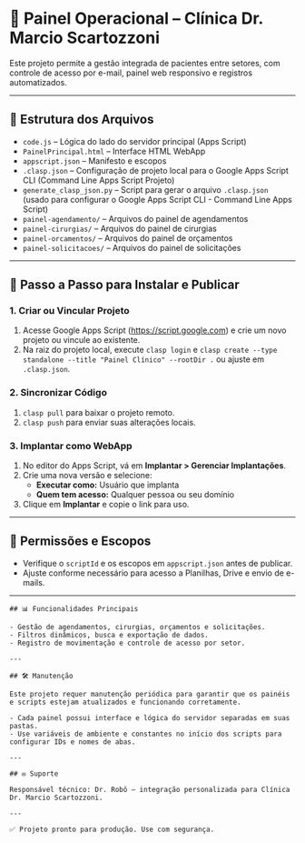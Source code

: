 # 🏥 Painel Operacional – Clínica Dr. Marcio Scartozzoni

Este projeto permite a gestão integrada de pacientes entre setores, com controle de acesso por e-mail, painel web responsivo e registros automatizados.

---

## 📁 Estrutura dos Arquivos

- `code.js` – Lógica do lado do servidor principal (Apps Script)
- `PainelPrincipal.html` – Interface HTML WebApp
- `appscript.json` – Manifesto e escopos
- `.clasp.json` – Configuração de projeto local para o Google Apps Script CLI (Command Line Apps Script Projeto)
- `generate_clasp_json.py` – Script para gerar o arquivo `.clasp.json` (usado para configurar o Google Apps Script CLI - Command Line Apps Script)
- `painel-agendamento/` – Arquivos do painel de agendamentos
- `painel-cirurgias/` – Arquivos do painel de cirurgias
- `painel-orcamentos/` – Arquivos do painel de orçamentos
- `painel-solicitacoes/` – Arquivos do painel de solicitações

---

## 🚀 Passo a Passo para Instalar e Publicar

### 1. Criar ou Vincular Projeto

1. Acesse Google Apps Script (https://script.google.com) e crie um novo projeto ou vincule ao existente.
2. Na raiz do projeto local, execute `clasp login` e `clasp create --type standalone --title "Painel Clínico" --rootDir .` ou ajuste em `.clasp.json`.

### 2. Sincronizar Código

1. `clasp pull` para baixar o projeto remoto.
2. `clasp push` para enviar suas alterações locais.

### 3. Implantar como WebApp

1. No editor do Apps Script, vá em **Implantar > Gerenciar Implantações**.
2. Crie uma nova versão e selecione:
   - **Executar como:** Usuário que implanta
   - **Quem tem acesso:** Qualquer pessoa ou seu domínio
3. Clique em **Implantar** e copie o link para uso.

---

## 🔐 Permissões e Escopos

- Verifique o `scriptId` e os escopos em `appscript.json` antes de publicar.
- Ajuste conforme necessário para acesso a Planilhas, Drive e envio de e-mails.

---

```
## 📊 Funcionalidades Principais

- Gestão de agendamentos, cirurgias, orçamentos e solicitações.
- Filtros dinâmicos, busca e exportação de dados.
- Registro de movimentação e controle de acesso por setor.

---

## 🛠️ Manutenção

Este projeto requer manutenção periódica para garantir que os painéis e scripts estejam atualizados e funcionando corretamente.

- Cada painel possui interface e lógica do servidor separadas em suas pastas.
- Use variáveis de ambiente e constantes no início dos scripts para configurar IDs e nomes de abas.

---

## ✉️ Suporte

Responsável técnico: Dr. Robô – integração personalizada para Clínica Dr. Marcio Scartozzoni.

---

✅ Projeto pronto para produção. Use com segurança.
```
